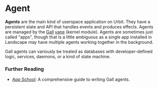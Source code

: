 # Agent

**Agents** are the main kind of userspace application on Urbit. They have a persistent state and API that handles events and produces effects. Agents are managed by the [Gall](glossary/gall) [vane](glossary/vane) (kernel module). Agents are sometimes just called "apps", though that is a little ambiguous as a single app installed in Landscape may have multiple agents working together in the background.

Gall agents can variously be treated as databases with developer-defined logic, services, daemons, or a kind of state machine.

### Further Reading

- [App School](courses/app-school): A comprehensive guide to writing Gall agents.
